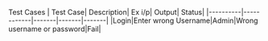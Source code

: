 Test Cases
| Test Case| Description| Ex i/p| Output| Status|
|----------|------------|-------|-------|-------|
|Login|Enter wrong Username|Admin|Wrong username or password|Fail|
